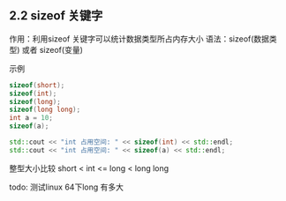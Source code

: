 ## 2.2 sizeof 关键字
作用：利用sizeof 关键字可以统计数据类型所占内存大小
语法：sizeof(数据类型) 或者 sizeof(变量)

示例
```cpp
sizeof(short);
sizeof(int);
sizeof(long);
sizeof(long long);
int a = 10;
sizeof(a);

std::cout << "int 占用空间: " << sizeof(int) << std::endl;
std::cout << "int 占用空间: " << sizeof(a) << std::endl;


```
整型大小比较
short < int <= long < long long

todo: 测试linux 64下long 有多大